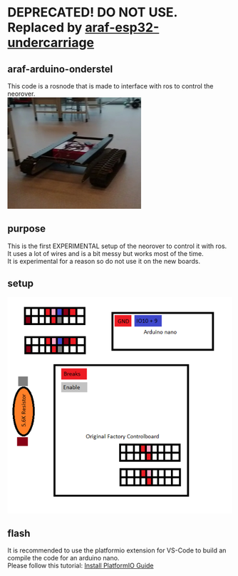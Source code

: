# DEPRECATED! DO NOT USE. Replaced by [araf-esp32-undercarriage](https://github.com/Autonomous-Argo-Systems/araf-esp32-undercarriage)
## araf-arduino-onderstel
This code is a rosnode that is made to interface with ros to control the neorover.\
<img src="Neorover.jpg"  width="300" height="250">

## purpose
This is the first EXPERIMENTAL setup of the neorover to control it with ros. 
It uses a lot of wires and is a bit messy but works most of the time.\
It is experimental for a reason so do not use it on the new boards.

## setup
![Wire Diagram](Experimental-Wire-Diagram.png)

## flash
It is recommended to use the platformio extension for VS-Code to build an compile the code for an arduino nano.\
Please follow this tutorial: [Install PlatformIO Guide](https://platformio.org/install)
